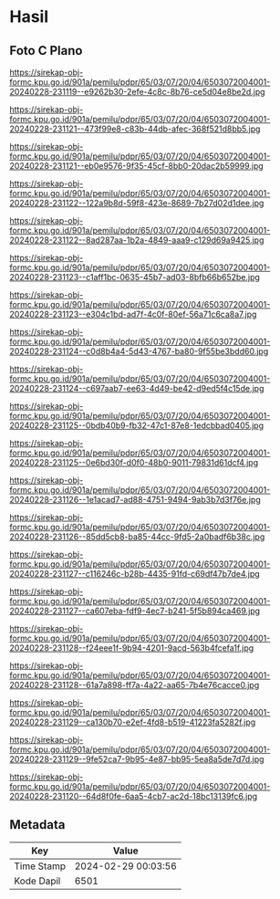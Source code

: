 # Hasil

## Foto C Plano

https://sirekap-obj-formc.kpu.go.id/901a/pemilu/pdpr/65/03/07/20/04/6503072004001-20240228-231119--e9262b30-2efe-4c8c-8b76-ce5d04e8be2d.jpg

https://sirekap-obj-formc.kpu.go.id/901a/pemilu/pdpr/65/03/07/20/04/6503072004001-20240228-231121--473f99e8-c83b-44db-afec-368f521d8bb5.jpg

https://sirekap-obj-formc.kpu.go.id/901a/pemilu/pdpr/65/03/07/20/04/6503072004001-20240228-231121--eb0e9576-9f35-45cf-8bb0-20dac2b59999.jpg

https://sirekap-obj-formc.kpu.go.id/901a/pemilu/pdpr/65/03/07/20/04/6503072004001-20240228-231122--122a9b8d-59f8-423e-8689-7b27d02d1dee.jpg

https://sirekap-obj-formc.kpu.go.id/901a/pemilu/pdpr/65/03/07/20/04/6503072004001-20240228-231122--8ad287aa-1b2a-4849-aaa9-c129d69a9425.jpg

https://sirekap-obj-formc.kpu.go.id/901a/pemilu/pdpr/65/03/07/20/04/6503072004001-20240228-231123--c1aff1bc-0635-45b7-ad03-8bfb66b652be.jpg

https://sirekap-obj-formc.kpu.go.id/901a/pemilu/pdpr/65/03/07/20/04/6503072004001-20240228-231123--e304c1bd-ad7f-4c0f-80ef-56a71c6ca8a7.jpg

https://sirekap-obj-formc.kpu.go.id/901a/pemilu/pdpr/65/03/07/20/04/6503072004001-20240228-231124--c0d8b4a4-5d43-4767-ba80-9f55be3bdd60.jpg

https://sirekap-obj-formc.kpu.go.id/901a/pemilu/pdpr/65/03/07/20/04/6503072004001-20240228-231124--c697aab7-ee63-4d49-be42-d9ed5f4c15de.jpg

https://sirekap-obj-formc.kpu.go.id/901a/pemilu/pdpr/65/03/07/20/04/6503072004001-20240228-231125--0bdb40b9-fb32-47c1-87e8-1edcbbad0405.jpg

https://sirekap-obj-formc.kpu.go.id/901a/pemilu/pdpr/65/03/07/20/04/6503072004001-20240228-231125--0e6bd30f-d0f0-48b0-9011-79831d61dcf4.jpg

https://sirekap-obj-formc.kpu.go.id/901a/pemilu/pdpr/65/03/07/20/04/6503072004001-20240228-231126--1e1acad7-ad88-4751-9494-9ab3b7d3f76e.jpg

https://sirekap-obj-formc.kpu.go.id/901a/pemilu/pdpr/65/03/07/20/04/6503072004001-20240228-231126--85dd5cb8-ba85-44cc-9fd5-2a0badf6b38c.jpg

https://sirekap-obj-formc.kpu.go.id/901a/pemilu/pdpr/65/03/07/20/04/6503072004001-20240228-231127--c116246c-b28b-4435-91fd-c69df47b7de4.jpg

https://sirekap-obj-formc.kpu.go.id/901a/pemilu/pdpr/65/03/07/20/04/6503072004001-20240228-231127--ca607eba-fdf9-4ec7-b241-5f5b894ca469.jpg

https://sirekap-obj-formc.kpu.go.id/901a/pemilu/pdpr/65/03/07/20/04/6503072004001-20240228-231128--f24eee1f-9b94-4201-9acd-563b4fcefa1f.jpg

https://sirekap-obj-formc.kpu.go.id/901a/pemilu/pdpr/65/03/07/20/04/6503072004001-20240228-231128--61a7a898-ff7a-4a22-aa65-7b4e76cacce0.jpg

https://sirekap-obj-formc.kpu.go.id/901a/pemilu/pdpr/65/03/07/20/04/6503072004001-20240228-231129--ca130b70-e2ef-4fd8-b519-41223fa5282f.jpg

https://sirekap-obj-formc.kpu.go.id/901a/pemilu/pdpr/65/03/07/20/04/6503072004001-20240228-231129--9fe52ca7-9b95-4e87-bb95-5ea8a5de7d7d.jpg

https://sirekap-obj-formc.kpu.go.id/901a/pemilu/pdpr/65/03/07/20/04/6503072004001-20240228-231120--64d8f0fe-6aa5-4cb7-ac2d-18bc13139fc6.jpg


## Metadata

| Key        | Value               |
| ---------- | ------------------- |
| Time Stamp | 2024-02-29 00:03:56 |
| Kode Dapil | 6501                |



